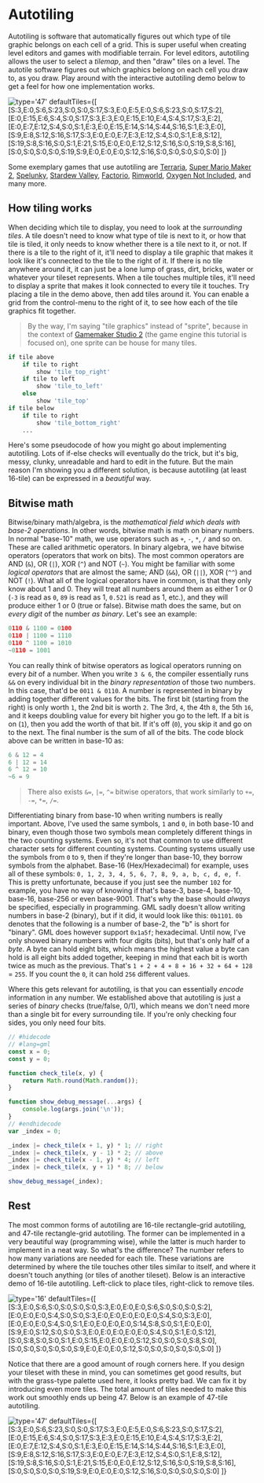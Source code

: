 
# Autotiling

Autotiling is software that automatically figures out which type of tile graphic belongs on each cell of a grid. This is super useful when creating level editors and games with modifiable terrain. For level editors, autotiling allows the user to select a *tilemap*, and then "draw" tiles on a level. The autotile software figures out which graphics belong on each cell you draw to, as you draw. Play around with the interactive autotiling demo below to get a feel for how one implementation works.

![
    type='47'
    defaultTiles={`[
        [S:3,E:0,S:6,S:23,S:0,S:0,S:17,S:3,E:0,E:5,E:0,S:6,S:23,S:0,S:17,S:2],
        [E:0,E:15,E:6,S:4,S:0,S:17,S:3,E:3,E:0,E:15,E:10,E:4,S:4,S:17,S:3,E:2],
        [E:0,E:7,E:12,S:4,S:0,S:1,E:3,E:0,E:15,E:14,S:14,S:44,S:16,S:1,E:3,E:0],
        [S:9,E:8,S:12,S:16,S:17,S:3,E:0,E:0,E:7,E:3,E:12,S:4,S:0,S:1,E:8,S:12],
        [S:19,S:8,S:16,S:0,S:1,E:21,S:15,E:0,E:0,E:12,S:12,S:16,S:0,S:19,S:8,S:16],
        [S:0,S:0,S:0,S:0,S:19,S:9,E:0,E:0,E:0,S:12,S:16,S:0,S:0,S:0,S:0,S:0]
    ]`}
](Autotiling.jsx)

Some exemplary games that use autotiling are [Terraria](http://terraria.org/), [Super Mario Maker 2](https://www.mariowiki.com/Super_Mario_Maker_2), [Spelunky](https://spelunkyworld.com/), [Stardew Valley](https://www.stardewvalley.net/), [Factorio](https://www.factorio.com/), [Rimworld](https://rimworldgame.com/), [Oxygen Not Included](https://store.steampowered.com/app/457140/Oxygen_Not_Included/), and many more.

## How tiling works

When deciding which tile to display, you need to look at the *surrounding tiles*. A tile doesn't need to know what type of tile is next to it, or how that tile is tiled, it only needs to know whether there is a tile next to it, or not. If there is a tile to the right of it, it'll need to display a tile graphic that makes it look like it's connected to the tile to the right of it. If there is no tile anywhere around it, it can just be a lone lump of grass, dirt, bricks, water or whatever your tileset represents. When a tile touches multiple tiles, it'll need to display a sprite that makes it look connected to every tile it touches. Try placing a tile in the demo above, then add tiles around it. You can enable a grid from the control-menu to the right of it, to see how each of the tile graphics fit together.

> By the way, I'm saying "tile graphics" instead of "sprite", because in the context of [Gamemaker Studio 2](https://www.yoyogames.com/gamemaker) (the game engine this tutorial is focused on), one sprite can be house for many tiles.

```python
if tile above
    if tile to right
        show 'tile_top_right'
    if tile to left
        show 'tile_to_left'
    else
        show 'tile_top'
if tile below
    if tile to right
        show 'tile_bottom_right'
    ...
```

Here's some pseudocode of how you might go about implementing autotiling. Lots of if-else checks will eventually do the trick, but it's big, messy, clunky, unreadable and hard to edit in the future. But the main reason I'm showing you a different solution, is because autotiling (at least 16-tile) can be expressed in a *beautiful* way.

## Bitwise math

Bitwise/binary math/algebra, is the *mathematical field which deals with base-2 operations*. In other words, bitwise math is math on binary numbers. In normal "base-10" math, we use operators such as `+`, `-`, `*`, `/` and so on. These are called arithmetic operators. In binary algebra, we have bitwise operators (operators that work on bits). The most common operators are AND (`&`), OR (`|`), XOR (`^`) and NOT (`~`). You might be familiar with some *logical operators* that are almost the same; AND (`&&`), OR (`||`), XOR (`^^`) and NOT (`!`). What all of the logical operators have in common, is that they only know about 1 and 0. They will treat all numbers around them as either 1 or 0 (`-3` is read as `0`, `89` is read as 1, `0.521` is read as 1, etc.), and they will produce either 1 or 0 (true or false). Bitwise math does the same, but on *every digit* of the number *as binary*. Let's see an example:

```python
0110 & 1100 = 0100
0110 | 1100 = 1110
0110 ^ 1100 = 1010
~0110 = 1001
```

You can really think of bitwise operators as logical operators running on every *bit* of a number. When you write `3 & 6`, the compiler essentially runs `&&` on every individual bit in the *binary representation* of those two numbers. In this case, that'd be `0011 & 0110`. A number is represented in binary by adding together different values for the bits. The first bit (starting from the right) is only worth `1`, the 2nd bit is worth `2`. The 3rd, `4`, the 4th `8`, the 5th `16`, and it keeps doubling value for every bit higher you go to the left. If a bit is on (`1`), then you add the worth of that bit. If it's off (`0`), you skip it and go on to the next. The final number is the sum of all of the bits. The code block above can be written in base-10 as:

```python
6 & 12 = 4
6 | 12 = 14
6 ^ 12 = 10
~6 = 9
```
> There also exists `&=`, `|=`, `^=` bitwise operators, that work similarly to `+=`, `-=`, `*=`, `/=`.

Differentiating binary from base-10 when writing numbers is really important. Above, I've used the same symbols, `1` and `0`, in both base-10 and binary, even though those two symbols mean completely different things in the two counting systems. Even so, it's not that common to use different character sets for different counting systems. Counting systems usually use the symbols from `0` to `9`, then if they're longer than base-10, they borrow symbols from the alphabet. Base-16 (Hex/Hexadecimal) for example, uses all of these symbols: `0, 1, 2, 3, 4, 5, 6, 7, 8, 9, a, b, c, d, e, f`. This is pretty unfortunate, because if you just see the number `102` for example, you have no way of knowing if that's base-3, base-4, base-10, base-16, base-256 or even base-9001. That's why the base should *always* be specified, especially in programming. GML sadly doesn't allow writing numbers in base-2 (binary), but if it did, it would look like this: `0b1101`. `0b` denotes that the following is a number of base-2, the "b" is short for "binary". GML does however support  `0x1a5f`; hexadecimal. Until now, I've only showed binary numbers with four digits (bits), but that's only half of a *byte*. A byte can hold eight bits, which means the highest value a byte can hold is all eight bits added together, keeping in mind that each bit is worth twice as much as the previous. That's `1 + 2 + 4 + 8 + 16 + 32 + 64 + 128` = `255`. If you count the `0`, it can hold `256` different values.

Where this gets relevant for autotiling, is that you can essentially *encode* information in any number. We established above that autotiling is just a series of *binary* checks (true/false, 0/1), which means we don't need more than a single bit for every surrounding tile. If you're only checking four sides, you only need four bits.

```js
// #hidecode
// #lang=gml
const x = 0;
const y = 0;

function check_tile(x, y) {
    return Math.round(Math.random());
}

function show_debug_message(...args) {
    console.log(args.join('\n'));
}
// #endhidecode
var _index = 0;

_index |= check_tile(x + 1, y) * 1; // right
_index |= check_tile(x, y - 1) * 2; // above
_index |= check_tile(x - 1, y) * 4; // left
_index |= check_tile(x, y + 1) * 8; // below

show_debug_message(_index);
```

## Rest

The most common forms of autotiling are 16-tile rectangle-grid autotiling, and 47-tile rectangle-grid autotiling. The former can be implemented in a very beautiful way (programming wise), while the latter is much harder to implement in a neat way. So what's the difference? The number refers to how many variations are needed for each tile. These variations are determined by where the tile touches other tiles similar to itself, and where it doesn't touch anything (or tiles of another tileset). Below is an interactive demo of 16-tile autotiling. Left-click to place tiles, right-click to remove tiles.

![
    type='16'
    defaultTiles={`[
        [S:3,E:0,S:6,S:0,S:0,S:0,S:0,S:3,E:0,E:0,E:0,S:6,S:0,S:0,S:0,S:2],
        [E:0,E:0,E:0,S:4,S:0,S:0,S:3,E:0,E:0,E:0,E:0,E:0,S:4,S:0,S:3,E:0],
        [E:0,E:0,E:0,S:4,S:0,S:1,E:0,E:0,E:0,E:0,S:14,S:8,S:0,S:1,E:0,E:0],
        [S:9,E:0,S:12,S:0,S:0,S:3,E:0,E:0,E:0,E:0,E:0,S:4,S:0,S:1,E:0,S:12],
        [S:0,S:8,S:0,S:0,S:1,E:0,S:15,E:0,E:0,E:0,S:12,S:0,S:0,S:0,S:8,S:0],
        [S:0,S:0,S:0,S:0,S:0,S:9,E:0,E:0,E:0,S:12,S:0,S:0,S:0,S:0,S:0,S:0]
    ]`}
](Autotiling.jsx)

Notice that there are a good amount of rough corners here. If you design your tileset with these in mind, you can sometimes get good results, but with the grass-type palette used here, it looks pretty bad. We can fix it by introducing even more tiles. The total amount of tiles needed to make this work out smoothly ends up being 47. Below is an example of 47-tile autotiling.

![
    type='47'
    defaultTiles={`[
        [S:3,E:0,S:6,S:23,S:0,S:0,S:17,S:3,E:0,E:5,E:0,S:6,S:23,S:0,S:17,S:2],
        [E:0,E:15,E:6,S:4,S:0,S:17,S:3,E:3,E:0,E:15,E:10,E:4,S:4,S:17,S:3,E:2],
        [E:0,E:7,E:12,S:4,S:0,S:1,E:3,E:0,E:15,E:14,S:14,S:44,S:16,S:1,E:3,E:0],
        [S:9,E:8,S:12,S:16,S:17,S:3,E:0,E:0,E:7,E:3,E:12,S:4,S:0,S:1,E:8,S:12],
        [S:19,S:8,S:16,S:0,S:1,E:21,S:15,E:0,E:0,E:12,S:12,S:16,S:0,S:19,S:8,S:16],
        [S:0,S:0,S:0,S:0,S:19,S:9,E:0,E:0,E:0,S:12,S:16,S:0,S:0,S:0,S:0,S:0]
    ]`}
](Autotiling.jsx)
